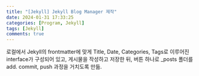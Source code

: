 ```yaml
---
title: "[Jekyll] Jekyll Blog Manager 제작"
date: 2024-01-31 17:33:25
categories: [Program, Jekyll]
tags: [Jekyll]
comments: true
---
```


로컬에서 Jekyll의 frontmatter에 맞게 Title, Date, Categories, Tags로 이루어진 interface가 구성되어 있고, 게시물을 작성하고 저장한 뒤, 버튼 하나로 _posts 폴더를 add. commit, push 과정을 거치도록 만듦.